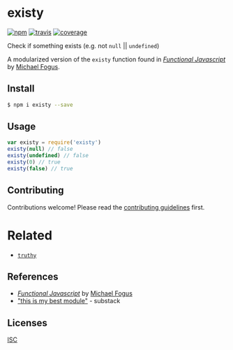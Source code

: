 # existy

[![npm][npm-image]][npm-url]
[![travis][travis-image]][travis-url]
[![coverage][coverage-image]][coverage-url]

[npm-image]: https://img.shields.io/npm/v/existy.svg?style=flat-square
[npm-url]: https://www.npmjs.com/package/existy
[travis-image]: https://img.shields.io/travis/bcomnes/existy.svg?style=flat-square
[travis-url]: https://travis-ci.org/bcomnes/existy
[coverage-image]: https://img.shields.io/codeclimate/coverage/github/bcomnes/existy.svg?style=flat-square
[coverage-url]: https://codeclimate.com/github/bcomnes/existy


Check if something exists (e.g. not `null` || `undefined`)

A modularized version of the `existy` function found in [*Functional Javascript*](http://shop.oreilly.com/product/0636920028857.do) by [Michael Fogus](http://blog.fogus.me/).

## Install

```sh
$ npm i existy --save
```

## Usage

```js
var existy = require('existy')
existy(null) // false
existy(undefined) // false
existy(0) // true
existy(false) // true
```

## Contributing

Contributions welcome! Please read the [contributing guidelines](CONTRIBUTING.md) first.

# Related

- [`truthy`](https://www.npmjs.com/package/@bret/truthy)

## References

- [*Functional Javascript*](http://shop.oreilly.com/product/0636920028857.do) by [Michael Fogus](http://blog.fogus.me/)
- ["this is my best module"](https://twitter.com/substack/status/469024887949242368) - substack

## Licenses
[ISC](LICENSE)
